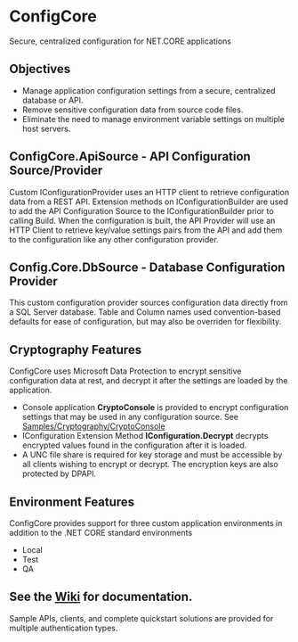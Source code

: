 # ConfigCore
Secure, centralized configuration for NET.CORE applications

## Objectives
* Manage application configuration settings from a secure, centralized database or API.
* Remove sensitive configuration data from source code files.
* Eliminate the need to manage environment variable settings on multiple host servers.

## ConfigCore.ApiSource - API Configuration Source/Provider
Custom IConfigurationProvider uses an HTTP client to retrieve configuration data from a REST API.
Extension methods on IConfigurationBuilder are used to add the API Configuration Source to the IConfigurationBuilder prior to calling Build. 
When the configuration is built, the API Provider will use an HTTP Client to retrieve key/value settings pairs from the API and add them to the configuration like any other configuration provider.

## Config.Core.DbSource - Database Configuration Provider
This custom configuration provider sources configuration data directly from a SQL Server database. Table and Column names used convention-based defaults for ease of configuration, but may also be overriden for flexibility.

## Cryptography Features
ConfigCore uses Microsoft Data Protection to encrypt sensitive configuration data at rest, and decrypt it after the settings are loaded by the application.
* Console application **CryptoConsole** is provided to encrypt configuration settings that  may be used in any configuration source. See [Samples/Cryptography/CryptoConsole](https://github.com/Tricklebyte/ConfigCore/tree/master/samples/Crytography/CryptoConsole)
* IConfiguration Extension Method **IConfiguration.Decrypt** decrypts  encrypted values found in the configuration after it is loaded. 
* A UNC file share is required for key storage and must be accessible by all clients wishing to encrypt or decrypt. The encryption keys are also protected by DPAPI.

## Environment Features
ConfigCore provides support for three custom application environments in addition to the .NET CORE standard environments
* Local
* Test
* QA

## See the [Wiki](https://github.com/Tricklebyte/ConfigCore/wiki) for documentation. 

Sample APIs, clients, and complete quickstart solutions are provided for multiple authentication types.
